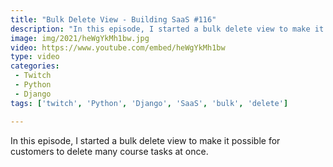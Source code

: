 ```yaml
---
title: "Bulk Delete View - Building SaaS #116"
description: "In this episode, I started a bulk delete view to make it possible for customers to delete many course tasks at once."
image: img/2021/heWgYkMh1bw.jpg
video: https://www.youtube.com/embed/heWgYkMh1bw
type: video
categories:
 - Twitch
 - Python
 - Django
tags: ['twitch', 'Python', 'Django', 'SaaS', 'bulk', 'delete']

---
```


In this episode, I started a bulk delete view to make it possible for customers to delete many course tasks at once.
